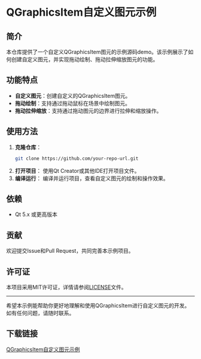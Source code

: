 # QGraphicsItem自定义图元示例

## 简介
本仓库提供了一个自定义QGraphicsItem图元的示例源码demo。该示例展示了如何创建自定义图元，并实现拖动绘制、拖动拉伸缩放图元的功能。

## 功能特点
- **自定义图元**：创建自定义的QGraphicsItem图元。
- **拖动绘制**：支持通过拖动鼠标在场景中绘制图元。
- **拖动拉伸缩放**：支持通过拖动图元的边界进行拉伸和缩放操作。

## 使用方法
1. **克隆仓库**：
   ```bash
   git clone https://github.com/your-repo-url.git
   ```
2. **打开项目**：
   使用Qt Creator或其他IDE打开项目文件。
3. **编译运行**：
   编译并运行项目，查看自定义图元的绘制和操作效果。

## 依赖
- Qt 5.x 或更高版本

## 贡献
欢迎提交Issue和Pull Request，共同完善本示例项目。

## 许可证
本项目采用MIT许可证，详情请参阅[LICENSE](LICENSE)文件。

---
希望本示例能帮助你更好地理解和使用QGraphicsItem进行自定义图元的开发。如有任何问题，请随时联系。

## 下载链接

[QGraphicsItem自定义图元示例](https://pan.quark.cn/s/25400258e6d4)